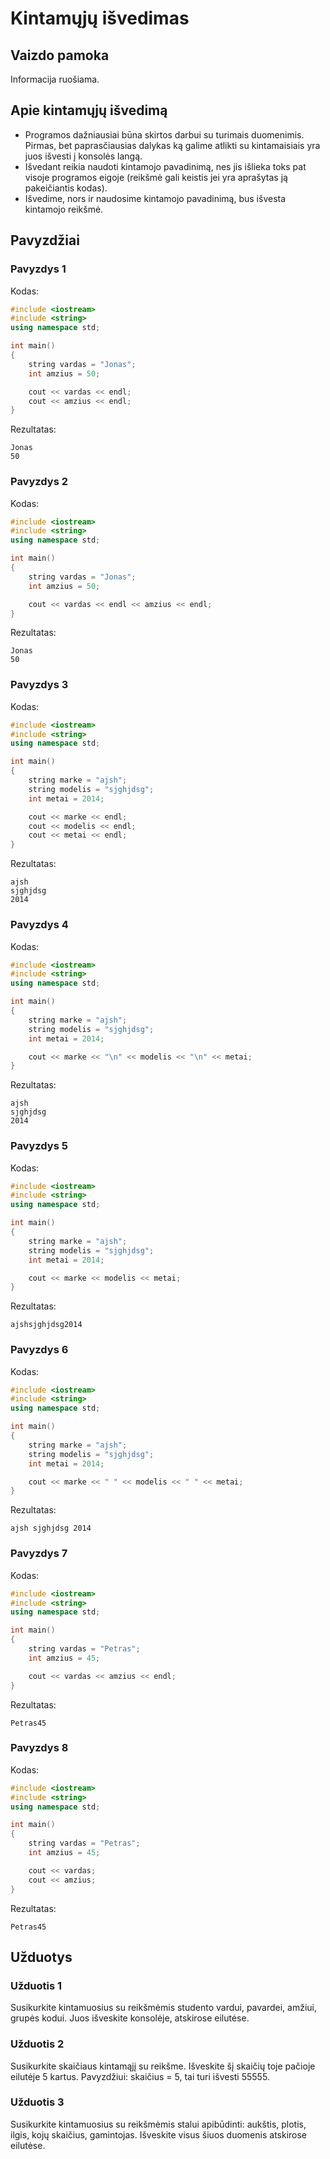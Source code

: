 # Kintamųjų išvedimas

## Vaizdo pamoka

Informacija ruošiama.

## Apie kintamųjų išvedimą

- Programos dažniausiai būna skirtos darbui su turimais duomenimis. Pirmas, bet paprasčiausias dalykas ką galime atlikti su kintamaisiais yra juos išvesti į konsolės langą.
- Išvedant reikia naudoti kintamojo pavadinimą, nes jis išlieka toks pat visoje programos eigoje (reikšmė gali keistis jei yra aprašytas ją pakeičiantis kodas).
- Išvedime, nors ir naudosime kintamojo pavadinimą, bus išvesta kintamojo reikšmė.

## Pavyzdžiai

### Pavyzdys 1

Kodas:

```cpp
#include <iostream>
#include <string>
using namespace std;

int main()
{
	string vardas = "Jonas";
	int amzius = 50;

	cout << vardas << endl;
	cout << amzius << endl;
}
```

Rezultatas:

```
Jonas
50

```

### Pavyzdys 2

Kodas:

```cpp
#include <iostream>
#include <string>
using namespace std;

int main()
{
	string vardas = "Jonas";
	int amzius = 50;

	cout << vardas << endl << amzius << endl;
}
```

Rezultatas:

```
Jonas
50

```

### Pavyzdys 3

Kodas:

```cpp
#include <iostream>
#include <string>
using namespace std;

int main()
{
	string marke = "ajsh";
	string modelis = "sjghjdsg";
	int metai = 2014;

	cout << marke << endl;
	cout << modelis << endl;
	cout << metai << endl;
}
```

Rezultatas:

```
ajsh
sjghjdsg
2014

```

### Pavyzdys 4

Kodas:

```cpp
#include <iostream>
#include <string>
using namespace std;

int main()
{
	string marke = "ajsh";
	string modelis = "sjghjdsg";
	int metai = 2014;

	cout << marke << "\n" << modelis << "\n" << metai;
}
```

Rezultatas:

```
ajsh
sjghjdsg
2014
```

### Pavyzdys 5

Kodas:

```cpp
#include <iostream>
#include <string>
using namespace std;

int main()
{
	string marke = "ajsh";
	string modelis = "sjghjdsg";
	int metai = 2014;

	cout << marke << modelis << metai;
}
```

Rezultatas:

```
ajshsjghjdsg2014
```

### Pavyzdys 6

Kodas:

```cpp
#include <iostream>
#include <string>
using namespace std;

int main()
{
	string marke = "ajsh";
	string modelis = "sjghjdsg";
	int metai = 2014;

	cout << marke << " " << modelis << " " << metai;
}
```

Rezultatas:

```
ajsh sjghjdsg 2014
```

### Pavyzdys 7

Kodas:

```cpp
#include <iostream>
#include <string>
using namespace std;

int main()
{
	string vardas = "Petras";
	int amzius = 45;

	cout << vardas << amzius << endl;
}
```

Rezultatas:

```
Petras45

```

### Pavyzdys 8

Kodas:

```cpp
#include <iostream>
#include <string>
using namespace std;

int main()
{
	string vardas = "Petras";
	int amzius = 45;

	cout << vardas;
	cout << amzius;
}
```

Rezultatas:

```
Petras45
```

## Užduotys

### Užduotis 1

Susikurkite kintamuosius su reikšmėmis studento vardui, pavardei, amžiui, grupės kodui. Juos išveskite konsolėje, atskirose eilutėse.

### Užduotis 2

Susikurkite skaičiaus kintamąjį su reikšme. Išveskite šį skaičių toje pačioje eilutėje 5 kartus. Pavyzdžiui: skaičius = 5, tai turi išvesti 55555.

### Užduotis 3

Susikurkite kintamuosius su reikšmėmis stalui apibūdinti: aukštis, plotis, ilgis, kojų skaičius, gamintojas. Išveskite visus šiuos duomenis atskirose eilutėse.
